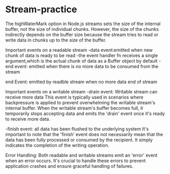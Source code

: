 ﻿# Stream-practice
The highWaterMark option in Node.js streams sets the size of the internal buffer, not the size of individual chunks. However, the size of the chunks indirectly depends on the buffer size because the stream tries to read or write data in chunks up to the size of the buffer.

Important events on a readable stream
-data event:emitted when new chunk of data is ready to be read
  -the event handler fn receives a single argument,which is the actual chunk of data as a Buffer object by default
-end event: emitted when there is no more data to be consumed from the stream

end Event:
emitted by readble stream when no more data 
end of stream

Important events on a writable stream
-drain event: Writable stream can receive more data
This event is typically used in scenarios where backpressure is applied to prevent overwhelming the writable stream's internal buffer.
When the writable stream's buffer becomes full, it temporarily stops accepting data and emits the 'drain' event once it's ready to receive more data.

-finish event: all data has been flushed to the underlying system
It's important to note that the 'finish' event does not necessarily mean that the data has been fully processed or consumed by the recipient. It simply indicates the completion of the writing operation.

Error Handling: Both readable and writable streams emit an 'error' event when an error occurs. It's crucial to handle these errors to prevent application crashes and ensure graceful handling of failures.


